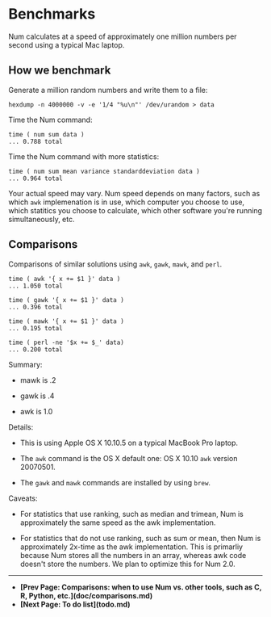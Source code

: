 # Benchmarks

Num calculates at a speed of approximately one million numbers per second using a typical Mac laptop.


## How we benchmark

Generate a million random numbers and write them to a file:

    hexdump -n 4000000 -v -e '1/4 "%u\n"' /dev/urandom > data

Time the Num command:

    time ( num sum data )
    ... 0.788 total

Time the Num command with more statistics:

    time ( num sum mean variance standarddeviation data )
    ... 0.964 total

Your actual speed may vary. Num speed depends on many factors, such as which `awk` implemenation is in use, which computer you choose to use, which statitics you choose to calculate, which other software you're running simultaneously, etc.


## Comparisons

Comparisons of similar solutions using `awk`, `gawk`, `mawk`, and `perl`.

    time ( awk '{ x += $1 }' data )
    ... 1.050 total

    time ( gawk '{ x += $1 }' data )
    ... 0.396 total

    time ( mawk '{ x += $1 }' data )
    ... 0.195 total

    time ( perl -ne '$x += $_' data)
    ... 0.200 total

Summary:

  * mawk is .2

  * gawk is .4

  * awk is 1.0

Details:

  * This is using Apple OS X 10.10.5 on a typical MacBook Pro laptop.

  * The `awk` command is the OS X default one: OS X 10.10 `awk` version 20070501.

  * The `gawk` and `mawk` commands are installed by using `brew`.

Caveats:

  * For statistics that use ranking, such as median and trimean, Num is approximately the same speed as the awk implementation.

  * For statistics that do not use ranking, such as sum or mean, then Num is approximately 2x-time as the awk implementation. This is primarliy because Num stores all the numbers in an array, whereas awk code doesn't store the numbers. We plan to optimize this for Num 2.0.


<p><hr>
<nav>
<ul>
<li><b>[Prev Page: Comparisons: when to use Num vs. other tools, such as C, R, Python, etc.](doc/comparisons.md)</b></li>
<li><b>[Next Page: To do list](todo.md)</b></li>
</ul>
</nav>
